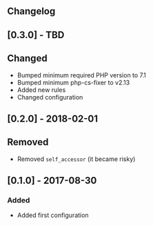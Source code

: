 Changelog
---------

## [0.3.0] - TBD
## Changed
- Bumped minimum required PHP version to 7.1
- Bumped minimum php-cs-fixer to v2.13
- Added new rules
- Changed configuration


## [0.2.0] - 2018-02-01
## Removed
- Removed `self_accessor` (it became risky)

## [0.1.0] - 2017-08-30
### Added
- Added first configuration

